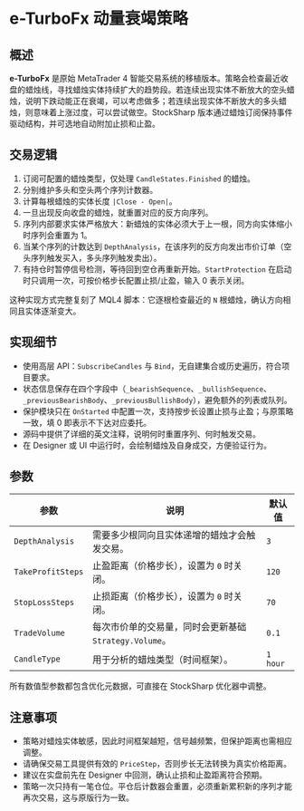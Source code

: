 # e-TurboFx 动量衰竭策略

## 概述
**e-TurboFx** 是原始 MetaTrader 4 智能交易系统的移植版本。策略会检查最近收盘的蜡烛线，寻找蜡烛实体持续扩大的趋势段。若连续出现实体不断放大的空头蜡烛，说明下跌动能正在衰竭，可以考虑做多；若连续出现实体不断放大的多头蜡烛，则意味着上涨过度，可以尝试做空。StockSharp 版本通过蜡烛订阅保持事件驱动结构，并可选地自动附加止损和止盈。

## 交易逻辑
1. 订阅可配置的蜡烛类型，仅处理 `CandleStates.Finished` 的蜡烛。
2. 分别维护多头和空头两个序列计数器。
3. 计算每根蜡烛的实体长度 `|Close - Open|`。
4. 一旦出现反向收盘的蜡烛，就重置对应的反方向序列。
5. 序列内部要求实体严格放大：新蜡烛的实体必须大于上一根，同方向实体缩小时序列会重置为 1。
6. 当某个序列的计数达到 `DepthAnalysis`，在该序列的反方向发出市价订单（空头序列触发买入，多头序列触发卖出）。
7. 有持仓时暂停信号检测，等待回到空仓再重新开始。`StartProtection` 在启动时只调用一次，可按价格步长配置止损/止盈，输入 0 表示关闭。

这种实现方式完整复刻了 MQL4 脚本：它逐根检查最近的 `N` 根蜡烛，确认方向相同且实体逐渐变大。

## 实现细节
- 使用高层 API：`SubscribeCandles` 与 `Bind`，无自建集合或历史遍历，符合项目要求。
- 状态信息保存在四个字段中（`_bearishSequence`、`_bullishSequence`、`_previousBearishBody`、`_previousBullishBody`），避免额外的列表或队列。
- 保护模块只在 `OnStarted` 中配置一次，支持按步长设置止损与止盈；与原策略一致，填 0 即表示不下达对应委托。
- 源码中提供了详细的英文注释，说明何时重置序列、何时触发交易。
- 在 Designer 或 UI 中运行时，会绘制蜡烛及自身成交，方便验证行为。

## 参数
| 参数 | 说明 | 默认值 |
|------|------|--------|
| `DepthAnalysis` | 需要多少根同向且实体递增的蜡烛才会触发交易。 | `3` |
| `TakeProfitSteps` | 止盈距离（价格步长），设置为 `0` 时关闭。 | `120` |
| `StopLossSteps` | 止损距离（价格步长），设置为 `0` 时关闭。 | `70` |
| `TradeVolume` | 每次市价单的交易量，同时会更新基础 `Strategy.Volume`。 | `0.1` |
| `CandleType` | 用于分析的蜡烛类型（时间框架）。 | `1 hour` |

所有数值型参数都包含优化元数据，可直接在 StockSharp 优化器中调整。

## 注意事项
- 策略对蜡烛实体敏感，因此时间框架越短，信号越频繁，但保护距离也需相应调整。
- 请确保交易工具提供有效的 `PriceStep`，否则步长无法转换为真实价格距离。
- 建议在实盘前先在 Designer 中回测，确认止损和止盈距离符合预期。
- 策略一次只持有一笔仓位。平仓后计数器会重置，必须重新累积新的序列才能再次交易，这与原版行为一致。
